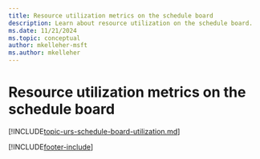 ```yaml
---
title: Resource utilization metrics on the schedule board
description: Learn about resource utilization on the schedule board.
ms.date: 11/21/2024
ms.topic: conceptual
author: mkelleher-msft
ms.author: mkelleher
---
```


# Resource utilization metrics on the schedule board

[!INCLUDE[topic-urs-schedule-board-utilization.md](../shared/urs/schedule-board-utilization.md)]

[!INCLUDE[footer-include](../includes/footer-banner.md)]
